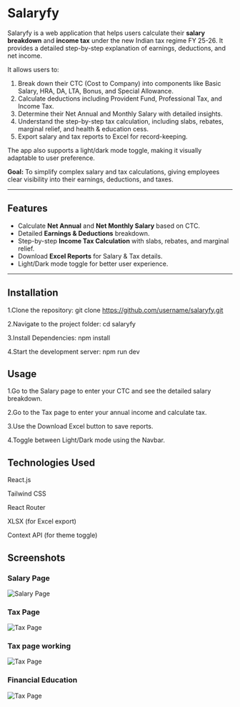 # Salaryfy

Salaryfy is a web application that helps users calculate their **salary breakdown** and **income tax** under the new Indian tax regime FY 25-26. It provides a detailed step-by-step explanation of earnings, deductions, and net income.

It allows users to:

1. Break down their CTC (Cost to Company) into components like Basic Salary, HRA, DA, LTA, Bonus, and Special Allowance.
2. Calculate deductions including Provident Fund, Professional Tax, and Income Tax.
3. Determine their Net Annual and Monthly Salary with detailed insights.
4. Understand the step-by-step tax calculation, including slabs, rebates, marginal relief, and health & education cess.
5. Export salary and tax reports to Excel for record-keeping.

The app also supports a light/dark mode toggle, making it visually adaptable to user preference.

**Goal:** To simplify complex salary and tax calculations, giving employees clear visibility into their earnings, deductions, and taxes.


---

## **Features**

- Calculate **Net Annual** and **Net Monthly Salary** based on CTC.  
- Detailed **Earnings & Deductions** breakdown.  
- Step-by-step **Income Tax Calculation** with slabs, rebates, and marginal relief.  
- Download **Excel Reports** for Salary & Tax details.  
- Light/Dark mode toggle for better user experience.  

---

## **Installation**

1.Clone the repository: git clone https://github.com/username/salaryfy.git

2.Navigate to the project folder: cd salaryfy

3.Install Dependencies: npm install

4.Start the development server: npm run dev

## **Usage**

1.Go to the Salary page to enter your CTC and see the detailed salary breakdown.

2.Go to the Tax page to enter your annual income and calculate tax.

3.Use the Download Excel button to save reports.

4.Toggle between Light/Dark mode using the Navbar.


## **Technologies Used**

React.js

Tailwind CSS

React Router

XLSX (for Excel export)

Context API (for theme toggle)

## Screenshots

### Salary Page
![Salary Page](assets/Salaryfy_1_dashboard.png)

### Tax Page
![Tax Page](assets/tax_info.png)

### Tax page working
![Tax Page](assets/tax_info_working.png)

### Financial Education
![Tax Page](assets/financial_education.png)
